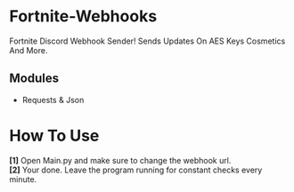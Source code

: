 # Fortnite-Webhooks
Fortnite Discord Webhook Sender! Sends Updates On AES Keys Cosmetics And More.

## Modules

- Requests & Json

# How To Use

**[1]**  Open Main.py and make sure to change the webhook url.<br>
**[2]** Your done. Leave the program running for constant checks every minute.




